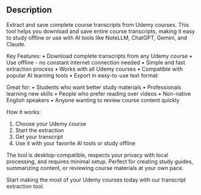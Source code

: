 ## Description

Extract and save complete course transcripts from Udemy courses. This tool helps you download and save entire course transcripts, making it easy to study offline or use with AI tools like NoteLLM, ChatGPT, Gemini, and Claude.

Key Features:
• Download complete transcripts from any Udemy course
• Use offline - no constant internet connection needed
• Simple and fast extraction process
• Works with all Udemy courses
• Compatible with popular AI learning tools
• Export in easy-to-use text format

Great for:
• Students who want better study materials
• Professionals learning new skills
• People who prefer reading over videos
• Non-native English speakers
• Anyone wanting to review course content quickly

How it works:
1. Choose your Udemy course
2. Start the extraction
3. Get your transcript
4. Use it with your favorite AI tools or study offline

The tool is desktop-compatible, respects your privacy with local processing, and requires minimal setup. Perfect for creating study guides, summarizing content, or reviewing course materials at your own pace.

Start making the most of your Udemy courses today with our transcript extraction tool.